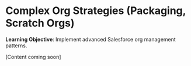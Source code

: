 # Complex Org Strategies (Packaging, Scratch Orgs)

**Learning Objective**: Implement advanced Salesforce org management patterns.

[Content coming soon]
